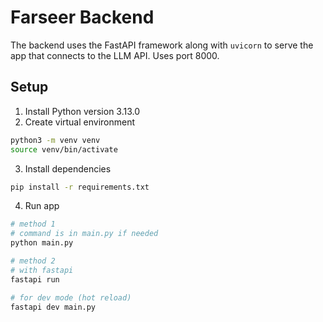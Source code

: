 # Farseer Backend

The backend uses the FastAPI framework along with `uvicorn` to serve the app that connects to the LLM API. Uses port 8000.

## Setup

1. Install Python version 3.13.0
2. Create virtual environment

```bash
python3 -m venv venv
source venv/bin/activate
```

3. Install dependencies

```bash
pip install -r requirements.txt
```

4. Run app

```bash
# method 1 
# command is in main.py if needed
python main.py

# method 2
# with fastapi
fastapi run

# for dev mode (hot reload)
fastapi dev main.py
```
